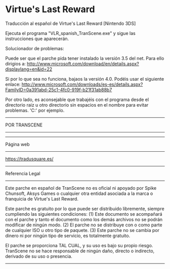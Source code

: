 # Virtue's Last Reward 
Traducción al español de Virtue's Last Reward [Nintendo 3DS]

Ejecuta el programa "VLR_spanish_TranScene.exe" y sigue las instrucciones que aparecerán.


Solucionador de problemas:

Puede ser que el parche pida tener instalado la versión 3.5 del net. Para ello dirigios a:
http://www.microsoft.com/download/en/details.aspx?displaylang=en&id=22

Si por lo que sea no funciona, bajaos la versión 4.0. Podéis usar el siguiente enlace:
http://www.microsoft.com/downloads/es-es/details.aspx?FamilyID=0a391abd-25c1-4fc0-919f-b21f31ab88b7

Por otro lado, es aconsejable que trabajéis con el programa desde el directorio raiz u otro directorio
sin espacios en el nombre para evitar problemas. 'C:\' por ejemplo.

*************************
POR TRANSCENE
*************************

*********
Página web
*********

https://tradusquare.es/

******************************
Referencia Legal
******************************

 Este parche en español de TranScene no es
 oficial ni apoyado por Spike Chunsoft, Aksys Games o cualquier
 otra entidad asociada a la marca o franquicia de Virtue's Last Reward.

 Este parche es gratuito por lo que puede ser distribuido libremente, siempre
 cumpliendo las siguientes condiciones: 
 (1) Este documento se acompañará con el parche y tanto el documento como los demás archivos no se
 podrán modificar de ningún modo.
 (2) El parche no se distribuye con o como parte de cualquier ISO u otro tipo de paquete.
 (3) Este parche no se cambia por dinero ni por ningún tipo de servicio, es totalmente gratuito.

 El parche se proporciona TAL CUAL, y su uso es bajo su propio riesgo.
 TranScene no se hace responsable de ningún daño, 
 directo o indirecto, derivado de su uso o presencia.
*******************************
